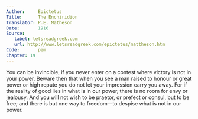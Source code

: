 ```yaml
---
Author:     Epictetus  
Title:      The Enchiridion  
Translator: P.E. Matheson
Date:       1916  
Source:
   label: letsreadgreek.com
   url: http://www.letsreadgreek.com/epictetus/mattheson.htm
Code:       pem  
Chapter: 19
---
```


You can be invincible, if you never enter on a contest where victory is not in
your power. Beware then that when you see a man raised to honour or great power
or high repute you do not let your impression carry you away.  For if the
reality of good lies in what is in our power, there is no room for envy or
jealousy. And you will not wish to be praetor, or prefect or consul, but to be
free; and there is but one way to freedom—to despise what is not in our power.


